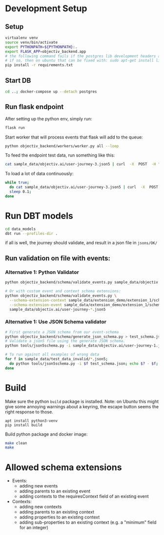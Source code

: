 
# Development Setup
## Setup
```bash
virtualenv venv
source venv/bin/activate
export PYTHONPATH=${PYTHONPATH}:.
export FLASK_APP=objectiv_backend.app
# the following command fails if the postgres lib development headers are not present
# if so, then on ubuntu that can be fixed with: sudo apt-get install libpq-dev
pip install -r requirements.txt
```

## Start DB
```bash
cd ..; docker-compose up --detach postgres
```
## Run flask endpoint
After setting up the python env, simply run:
```bash
flask run
```
Start worker that will process events that flask will add to the queue:
```bash
python objectiv_backend/workers/worker.py all --loop
```
 

To feed the endpoint test data, run something like this:
```bash
cat sample_data/objectiv.ai/user-journey-3.json5 | curl  -X  POST  -H "Content-Type: application/data" --data-binary @- http://127.0.0.1:5000/
```

To load a lot of data continuously:
```bash
while true;
  do cat sample_data/objectiv.ai/user-journey-3.json5 | curl  -X  POST  -H "Content-Type: application/data" --data-binary @- http://127.0.0.1:5000/;
  sleep 0.1;
done
```

# Run DBT models
```bash
cd data_models
dbt run --profiles-dir .  
```

if all is well, the journey should validate, and result in a json file in `jsons/OK/`

## Run validation on file with events:
### Alternative 1: Python Validator
```bash
python objectiv_backend/schema/validate_events.py sample_data/objectiv.ai/user-journey-1.json5

# Or with custom event and context schema extensions:
python objectiv_backend/schema/validate_events.py \
  --schema-extension-context sample_data/extension_demo/extension_1/schema_extension_context.json \
  --schema-extension-event sample_data/extension_demo/extension_1/schema_extension_event.json \
  sample_data/objectiv.ai/user-journey-*.json5
```
### Alternative 1: Use JSON Schema validator
```bash
# First generate a JSON schema from our event-schema
python objectiv_backend/schema/generate_json_schema.py > test_schema.json
# Validate a json5 file using the generate JSON schema.
python tools/json5schema.py -i sample_data/objectiv.ai/user-journey-1.json5 test_schema.json

# To run against all examples of wrong data
for f in sample_data/test_data_invalid/*.json5;
  do python tools/json5schema.py -i $f test_schema.json; echo $? - $f;
done

```

# Build
Make sure the python `build` package is installed.
Note: on Ubuntu this might give some annoying warnings about a keyring, the escape button seems the right
response to those.
```
apt install python3-venv
pip install build
```

Build python package and docker image:
```bash
make clean
make
```


# Allowed schema extensions
* Events:
    * adding new events
    * adding parents to an existing event
    * adding contexts to the requiresContext field of an existing event
* Contexts:
    * adding new contexts
    * adding parents to an existing context
    * adding properties to an existing context
    * adding sub-properties to an existing context (e.g. a "minimum" field for an integer)
